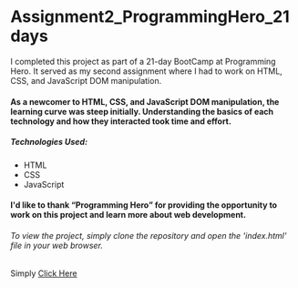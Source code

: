 # Assignment2_ProgrammingHero_21days
<p>I completed this project as part of a 21-day BootCamp at Programming Hero. It served as my second assignment where I had to work on HTML, CSS, and JavaScript DOM manipulation.</p> 

<h4>As a newcomer to HTML, CSS, and JavaScript DOM manipulation, the learning curve was steep initially. Understanding the basics of each technology and how they interacted took time and effort.</h4>
<h5>Technologies Used:</h5>
<ul>
<li>HTML</li>
<li>CSS</li>
<li>JavaScript</li>
</ul>
<h4>I'd like to thank <q>Programming Hero</q> for providing the opportunity to work on this project and learn more about web development.</h4>
<h6>To view the project, simply clone the repository and open the 'index.html' file in your web browser.</h6>

Simply <a href="https://akibsajeeb.github.io/Assignment2_ProgrammingHero_21days/"> Click Here <a/>
